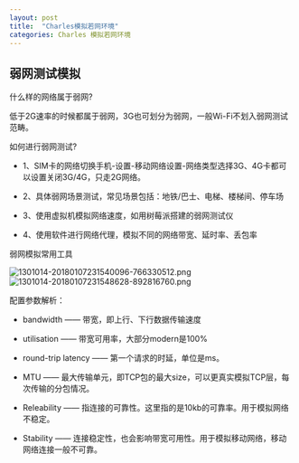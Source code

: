 ```yaml
---
layout: post
title:  "Charles模拟若网环境"
categories: Charles 模拟若网环境
---
```

## 弱网测试模拟

什么样的网络属于弱网?

低于2G速率的时候都属于弱网，3G也可划分为弱网，一般Wi-Fi不划入弱网测试范畴。

如何进行弱网测试?

* 1、SIM卡的网络切换手机-设置-移动网络设置-网络类型选择3G、4G卡都可以设置关闭3G/4G，只走2G网络。

* 2、具体弱网场景测试，常见场景包括：地铁/巴士、电梯、楼梯间、停车场

* 3、使用虚拟机模拟网络速度，如用树莓派搭建的弱网测试仪

* 4、使用软件进行网络代理，模拟不同的网络带宽、延时率、丢包率

弱网模拟常用工具

![1301014-20180107231540096-766330512.png](https://upload-images.jianshu.io/upload_images/18406403-d1c6a723b294a543.png?imageMogr2/auto-orient/strip%7CimageView2/2/w/1240)
![1301014-20180107231548628-892816760.png](https://upload-images.jianshu.io/upload_images/18406403-725fd5c4501b83a7.png?imageMogr2/auto-orient/strip%7CimageView2/2/w/1240)

配置参数解析：

* bandwidth —— 带宽，即上行、下行数据传输速度

* utilisation —— 带宽可用率，大部分modern是100%

* round-trip latency —— 第一个请求的时延，单位是ms。

* MTU —— 最大传输单元，即TCP包的最大size，可以更真实模拟TCP层，每次传输的分包情况。

* Releability —— 指连接的可靠性。这里指的是10kb的可靠率。用于模拟网络不稳定。

* Stability —— 连接稳定性，也会影响带宽可用性。用于模拟移动网络，移动网络连接一般不可靠。